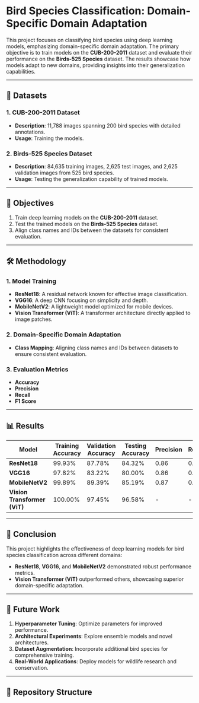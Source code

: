 # Bird Species Classification: Domain-Specific Domain Adaptation

This project focuses on classifying bird species using deep learning models, emphasizing domain-specific domain adaptation. The primary objective is to train models on the **CUB-200-2011** dataset and evaluate their performance on the **Birds-525 Species** dataset. The results showcase how models adapt to new domains, providing insights into their generalization capabilities.

---

## 📂 Datasets

### 1. **CUB-200-2011 Dataset**
- **Description**: 11,788 images spanning 200 bird species with detailed annotations.
- **Usage**: Training the models.

### 2. **Birds-525 Species Dataset**
- **Description**: 84,635 training images, 2,625 test images, and 2,625 validation images from 525 bird species.
- **Usage**: Testing the generalization capability of trained models.

---

## 🎯 Objectives
1. Train deep learning models on the **CUB-200-2011** dataset.
2. Test the trained models on the **Birds-525 Species** dataset.
3. Align class names and IDs between the datasets for consistent evaluation.

---

## 🛠️ Methodology

### 1. **Model Training**
- **ResNet18**: A residual network known for effective image classification.
- **VGG16**: A deep CNN focusing on simplicity and depth.
- **MobileNetV2**: A lightweight model optimized for mobile devices.
- **Vision Transformer (ViT)**: A transformer architecture directly applied to image patches.

### 2. **Domain-Specific Domain Adaptation**
- **Class Mapping**: Aligning class names and IDs between datasets to ensure consistent evaluation.

### 3. **Evaluation Metrics**
- **Accuracy**
- **Precision**
- **Recall**
- **F1 Score**

---

## 📊 Results

| Model           | Training Accuracy | Validation Accuracy | Testing Accuracy | Precision | Recall | F1 Score |
|------------------|-------------------|---------------------|------------------|-----------|--------|----------|
| **ResNet18**     | 99.93%           | 87.78%             | 84.32%          | 0.86      | 0.84   | 0.84     |
| **VGG16**        | 97.82%           | 83.22%             | 80.00%          | 0.86      | 0.84   | 0.84     |
| **MobileNetV2**  | 99.89%           | 89.39%             | 85.19%          | 0.87      | 0.85   | 0.85     |
| **Vision Transformer (ViT)** | 100.00% | 97.45%             | 96.58%          | -         | -      | -        |

---

## 📝 Conclusion
This project highlights the effectiveness of deep learning models for bird species classification across different domains:
- **ResNet18**, **VGG16**, and **MobileNetV2** demonstrated robust performance metrics.
- **Vision Transformer (ViT)** outperformed others, showcasing superior domain-specific adaptation.

---

## 🚀 Future Work
1. **Hyperparameter Tuning**: Optimize parameters for improved performance.
2. **Architectural Experiments**: Explore ensemble models and novel architectures.
3. **Dataset Augmentation**: Incorporate additional bird species for comprehensive training.
4. **Real-World Applications**: Deploy models for wildlife research and conservation.

---

## 📁 Repository Structure
